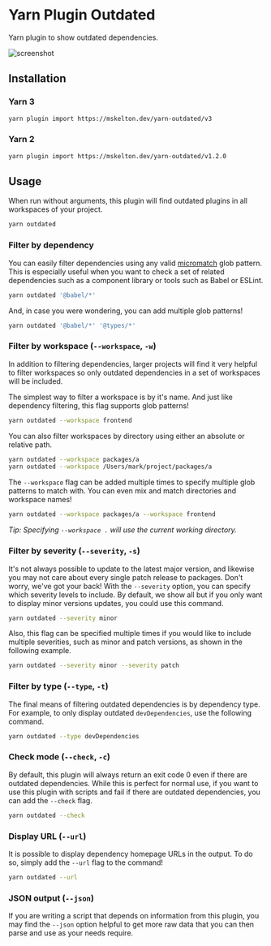 # Yarn Plugin Outdated

Yarn plugin to show outdated dependencies.

![screenshot](https://user-images.githubusercontent.com/25914066/148265983-aa3c88d4-6b94-4289-ab28-926a0b32741c.png)

## Installation

### Yarn 3

```sh
yarn plugin import https://mskelton.dev/yarn-outdated/v3
```

### Yarn 2

```sh
yarn plugin import https://mskelton.dev/yarn-outdated/v1.2.0
```

## Usage

When run without arguments, this plugin will find outdated plugins in all workspaces of your project.

```sh
yarn outdated
```

### Filter by dependency

You can easily filter dependencies using any valid [micromatch](https://github.com/micromatch/micromatch) glob pattern. This is especially useful when you want to check a set of related dependencies such as a component library or tools such as Babel or ESLint.

```sh
yarn outdated '@babel/*'
```

And, in case you were wondering, you can add multiple glob patterns!

```sh
yarn outdated '@babel/*' '@types/*'
```

### Filter by workspace (`--workspace`, `-w`)

In addition to filtering dependencies, larger projects will find it very helpful to filter workspaces so only outdated dependencies in a set of workspaces will be included.

The simplest way to filter a workspace is by it's name. And just like dependency filtering, this flag supports glob patterns!

```sh
yarn outdated --workspace frontend
```

You can also filter workspaces by directory using either an absolute or relative path.

```sh
yarn outdated --workspace packages/a
yarn outdated --workspace /Users/mark/project/packages/a
```

The `--workspace` flag can be added multiple times to specify multiple glob patterns to match with. You can even mix and match directories and workspace names!

```sh
yarn outdated --workspace packages/a --workspace frontend
```

_Tip: Specifying `--workspace .` will use the current working directory._

### Filter by severity (`--severity`, `-s`)

It's not always possible to update to the latest major version, and likewise you may not care about every single patch release to packages. Don't worry, we've got your back! With the `--severity` option, you can specify which severity levels to include. By default, we show all but if you only want to display minor versions updates, you could use this command.

```sh
yarn outdated --severity minor
```

Also, this flag can be specified multiple times if you would like to include multiple severities, such as minor and patch versions, as shown in the following example.

```sh
yarn outdated --severity minor --severity patch
```

### Filter by type (`--type`, `-t`)

The final means of filtering outdated dependencies is by dependency type. For example, to only display outdated `devDependencies`, use the following command.

```sh
yarn outdated --type devDependencies
```

### Check mode (`--check`, `-c`)

By default, this plugin will always return an exit code 0 even if there are outdated dependencies. While this is perfect for normal use, if you want to use this plugin with scripts and fail if there are outdated dependencies, you can add the `--check` flag.

```sh
yarn outdated --check
```

### Display URL (`--url`)

It is possible to display dependency homepage URLs in the output. To do so, simply add the `--url` flag to the command!

```sh
yarn outdated --url
```

### JSON output (`--json`)

If you are writing a script that depends on information from this plugin, you may find the `--json` option helpful to get more raw data that you can then parse and use as your needs require.
